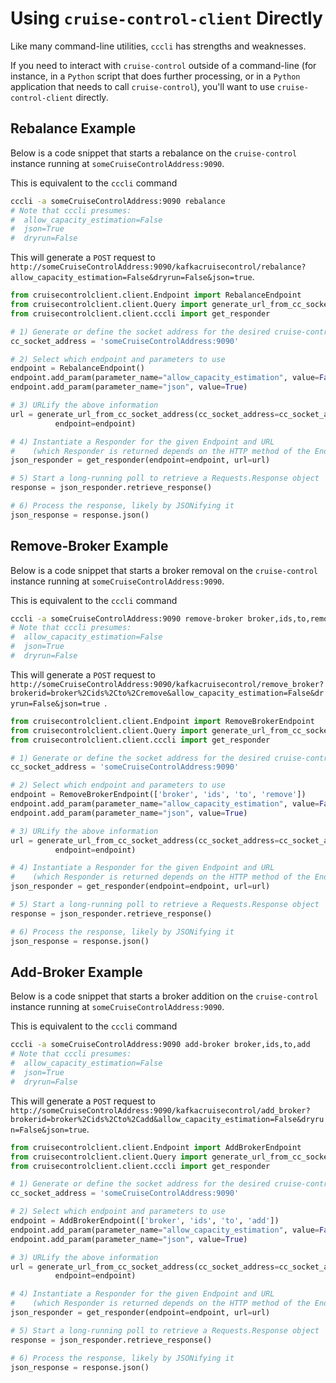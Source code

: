 # Using `cruise-control-client` Directly
Like many command-line utilities, `cccli` has strengths and weaknesses.

If you need to interact with `cruise-control` outside of a command-line (for instance, in a `Python` script that does further processing, or in a `Python` application that needs to call `cruise-control`), you'll want to use `cruise-control-client` directly.
## Rebalance Example
Below is a code snippet that starts a rebalance on the `cruise-control` instance running at `someCruiseControlAddress:9090`.

This is equivalent to the `cccli` command
```bash
cccli -a someCruiseControlAddress:9090 rebalance
# Note that cccli presumes:
#  allow_capacity_estimation=False
#  json=True
#  dryrun=False
```
This will generate a `POST` request to `http://someCruiseControlAddress:9090/kafkacruisecontrol/rebalance?allow_capacity_estimation=False&dryrun=False&json=true`.
```python
from cruisecontrolclient.client.Endpoint import RebalanceEndpoint
from cruisecontrolclient.client.Query import generate_url_from_cc_socket_address
from cruisecontrolclient.client.cccli import get_responder

# 1) Generate or define the socket address for the desired cruise-control instance
cc_socket_address = 'someCruiseControlAddress:9090'

# 2) Select which endpoint and parameters to use
endpoint = RebalanceEndpoint()
endpoint.add_param(parameter_name="allow_capacity_estimation", value=False)
endpoint.add_param(parameter_name="json", value=True)

# 3) URLify the above information
url = generate_url_from_cc_socket_address(cc_socket_address=cc_socket_address,
          endpoint=endpoint)

# 4) Instantiate a Responder for the given Endpoint and URL
#    (which Responder is returned depends on the HTTP method of the Endpoint)
json_responder = get_responder(endpoint=endpoint, url=url)

# 5) Start a long-running poll to retrieve a Requests.Response object
response = json_responder.retrieve_response()

# 6) Process the response, likely by JSONifying it
json_response = response.json()
```

## Remove-Broker Example
Below is a code snippet that starts a broker removal on the `cruise-control` instance running at `someCruiseControlAddress:9090`.

This is equivalent to the `cccli` command
```bash
cccli -a someCruiseControlAddress:9090 remove-broker broker,ids,to,remove
# Note that cccli presumes:
#  allow_capacity_estimation=False
#  json=True
#  dryrun=False
```
This will generate a `POST` request to `http://someCruiseControlAddress:9090/kafkacruisecontrol/remove_broker?brokerid=broker%2Cids%2Cto%2Cremove&allow_capacity_estimation=False&dryrun=False&json=true
`.
```python
from cruisecontrolclient.client.Endpoint import RemoveBrokerEndpoint
from cruisecontrolclient.client.Query import generate_url_from_cc_socket_address
from cruisecontrolclient.client.cccli import get_responder

# 1) Generate or define the socket address for the desired cruise-control instance
cc_socket_address = 'someCruiseControlAddress:9090'

# 2) Select which endpoint and parameters to use
endpoint = RemoveBrokerEndpoint(['broker', 'ids', 'to', 'remove'])
endpoint.add_param(parameter_name="allow_capacity_estimation", value=False)
endpoint.add_param(parameter_name="json", value=True)

# 3) URLify the above information
url = generate_url_from_cc_socket_address(cc_socket_address=cc_socket_address,
          endpoint=endpoint)

# 4) Instantiate a Responder for the given Endpoint and URL
#    (which Responder is returned depends on the HTTP method of the Endpoint)
json_responder = get_responder(endpoint=endpoint, url=url)

# 5) Start a long-running poll to retrieve a Requests.Response object
response = json_responder.retrieve_response()

# 6) Process the response, likely by JSONifying it
json_response = response.json()
```
## Add-Broker Example
Below is a code snippet that starts a broker addition on the `cruise-control` instance running at `someCruiseControlAddress:9090`.

This is equivalent to the `cccli` command
```bash
cccli -a someCruiseControlAddress:9090 add-broker broker,ids,to,add
# Note that cccli presumes:
#  allow_capacity_estimation=False
#  json=True
#  dryrun=False
```
This will generate a `POST` request to `http://someCruiseControlAddress:9090/kafkacruisecontrol/add_broker?brokerid=broker%2Cids%2Cto%2Cadd&allow_capacity_estimation=False&dryrun=False&json=true`.
```python
from cruisecontrolclient.client.Endpoint import AddBrokerEndpoint
from cruisecontrolclient.client.Query import generate_url_from_cc_socket_address
from cruisecontrolclient.client.cccli import get_responder

# 1) Generate or define the socket address for the desired cruise-control instance
cc_socket_address = 'someCruiseControlAddress:9090'

# 2) Select which endpoint and parameters to use
endpoint = AddBrokerEndpoint(['broker', 'ids', 'to', 'add'])
endpoint.add_param(parameter_name="allow_capacity_estimation", value=False)
endpoint.add_param(parameter_name="json", value=True)

# 3) URLify the above information
url = generate_url_from_cc_socket_address(cc_socket_address=cc_socket_address,
          endpoint=endpoint)

# 4) Instantiate a Responder for the given Endpoint and URL
#    (which Responder is returned depends on the HTTP method of the Endpoint)
json_responder = get_responder(endpoint=endpoint, url=url)

# 5) Start a long-running poll to retrieve a Requests.Response object
response = json_responder.retrieve_response()

# 6) Process the response, likely by JSONifying it
json_response = response.json()
```
